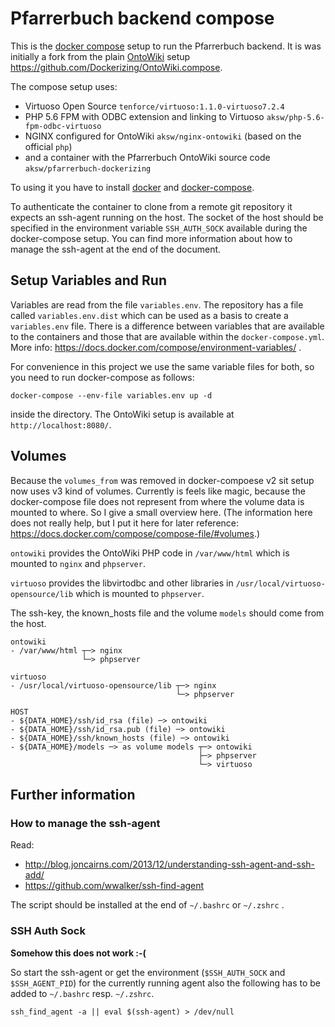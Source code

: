 # Pfarrerbuch backend compose

This is the [docker compose](https://docs.docker.com/compose/) setup to run the Pfarrerbuch backend.
It is was initially a fork from the plain [OntoWiki](http://ontowiki.net/) setup https://github.com/Dockerizing/OntoWiki.compose.

The compose setup uses:
- Virtuoso Open Source `tenforce/virtuoso:1.1.0-virtuoso7.2.4`
- PHP 5.6 FPM with ODBC extension and linking to Virtuoso `aksw/php-5.6-fpm-odbc-virtuoso`
- NGINX configured for OntoWiki `aksw/nginx-ontowiki` (based on the official `php`)
- and a container with the Pfarrerbuch OntoWiki source code `aksw/pfarrerbuch-dockerizing`

To using it you have to install [docker](https://www.docker.com/community-edition) and [docker-compose](https://docs.docker.com/compose/install/).

To authenticate the container to clone from a remote git repository it expects an ssh-agent running on the host.
The socket of the host should be specified in the environment variable `SSH_AUTH_SOCK` available during the docker-compose setup.
You can find more information about how to manage the ssh-agent at the end of the document.

## Setup Variables and Run

Variables are read from the file `variables.env`.
The repository has a file called `variables.env.dist` which can be used as a basis to create a `variables.env` file.
There is a difference between variables that are available to the containers and those that are available within the `docker-compose.yml`.
More info: https://docs.docker.com/compose/environment-variables/ .

For convenience in this project we use the same variable files for both, so you need to run docker-compose as follows:

    docker-compose --env-file variables.env up -d

inside the directory. The OntoWiki setup is available at `http://localhost:8080/`.

## Volumes

Because the `volumes_from` was removed in docker-compoese v2 sit setup now uses v3 kind of volumes. Currently is feels like magic, because the docker-compose file does not represent from where the volume data is mounted to where. So I give a small overview here. (The information here does not really help, but I put it here for later reference: https://docs.docker.com/compose/compose-file/#volumes.)

`ontowiki` provides the OntoWiki PHP code in `/var/www/html` which is mounted to `nginx` and `phpserver`.

`virtuoso` provides the libvirtodbc and other libraries in `/usr/local/virtuoso-opensource/lib` which is mounted to `phpserver`.

The ssh-key, the known_hosts file and the volume `models` should come from the host.

```
ontowiki
- /var/www/html ┬─> nginx
                └─> phpserver

virtuoso
- /usr/local/virtuoso-opensource/lib ┬─> nginx
                                     └─> phpserver

HOST
- ${DATA_HOME}/ssh/id_rsa (file) ─> ontowiki
- ${DATA_HOME}/ssh/id_rsa.pub (file) ─> ontowiki
- ${DATA_HOME}/ssh/known_hosts (file) ─> ontowiki
- ${DATA_HOME}/models ─> as volume models ┬─> ontowiki
                                          ├─> phpserver
                                          └─> virtuoso
```

## Further information

### How to manage the ssh-agent

Read:

- http://blog.joncairns.com/2013/12/understanding-ssh-agent-and-ssh-add/
- https://github.com/wwalker/ssh-find-agent

The script should be installed at the end of `~/.bashrc` or `~/.zshrc` .

### SSH Auth Sock

**Somehow this does not work :-(**

So start the ssh-agent or get the environment (`$SSH_AUTH_SOCK` and `$SSH_AGENT_PID`) for the currently running agent also the following has to be added to `~/.bashrc` resp. `~/.zshrc`.

    ssh_find_agent -a || eval $(ssh-agent) > /dev/null
